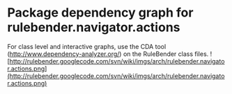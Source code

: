 # Package dependency graph for rulebender.navigator.actions #
For class level and interactive graphs, use the CDA tool (http://www.dependency-analyzer.org/) on the RuleBender class files.
![http://rulebender.googlecode.com/svn/wiki/imgs/arch/rulebender.navigator.actions.png](http://rulebender.googlecode.com/svn/wiki/imgs/arch/rulebender.navigator.actions.png)